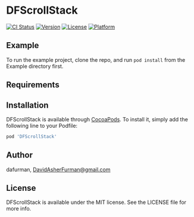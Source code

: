 # DFScrollStack

[![CI Status](https://img.shields.io/travis/dafurman/DFScrollStack.svg?style=flat)](https://travis-ci.org/dafurman/DFScrollStack)
[![Version](https://img.shields.io/cocoapods/v/DFScrollStack.svg?style=flat)](https://cocoapods.org/pods/DFScrollStack)
[![License](https://img.shields.io/cocoapods/l/DFScrollStack.svg?style=flat)](https://cocoapods.org/pods/DFScrollStack)
[![Platform](https://img.shields.io/cocoapods/p/DFScrollStack.svg?style=flat)](https://cocoapods.org/pods/DFScrollStack)

## Example

To run the example project, clone the repo, and run `pod install` from the Example directory first.

## Requirements

## Installation

DFScrollStack is available through [CocoaPods](https://cocoapods.org). To install
it, simply add the following line to your Podfile:

```ruby
pod 'DFScrollStack'
```

## Author

dafurman, DavidAsherFurman@gmail.com

## License

DFScrollStack is available under the MIT license. See the LICENSE file for more info.
